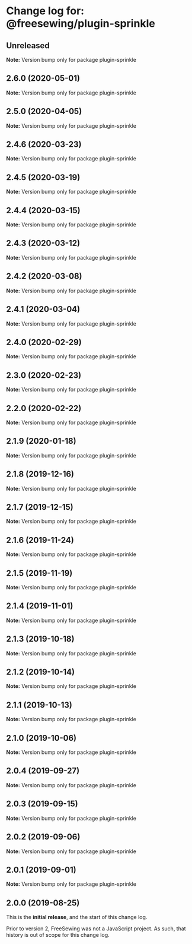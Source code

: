 # Change log for: @freesewing/plugin-sprinkle

## Unreleased

**Note:** Version bump only for package plugin-sprinkle

## 2.6.0 (2020-05-01)

**Note:** Version bump only for package plugin-sprinkle

## 2.5.0 (2020-04-05)

**Note:** Version bump only for package plugin-sprinkle

## 2.4.6 (2020-03-23)

**Note:** Version bump only for package plugin-sprinkle

## 2.4.5 (2020-03-19)

**Note:** Version bump only for package plugin-sprinkle

## 2.4.4 (2020-03-15)

**Note:** Version bump only for package plugin-sprinkle

## 2.4.3 (2020-03-12)

**Note:** Version bump only for package plugin-sprinkle

## 2.4.2 (2020-03-08)

**Note:** Version bump only for package plugin-sprinkle

## 2.4.1 (2020-03-04)

**Note:** Version bump only for package plugin-sprinkle

## 2.4.0 (2020-02-29)

**Note:** Version bump only for package plugin-sprinkle

## 2.3.0 (2020-02-23)

**Note:** Version bump only for package plugin-sprinkle

## 2.2.0 (2020-02-22)

**Note:** Version bump only for package plugin-sprinkle

## 2.1.9 (2020-01-18)

**Note:** Version bump only for package plugin-sprinkle

## 2.1.8 (2019-12-16)

**Note:** Version bump only for package plugin-sprinkle

## 2.1.7 (2019-12-15)

**Note:** Version bump only for package plugin-sprinkle

## 2.1.6 (2019-11-24)

**Note:** Version bump only for package plugin-sprinkle

## 2.1.5 (2019-11-19)

**Note:** Version bump only for package plugin-sprinkle

## 2.1.4 (2019-11-01)

**Note:** Version bump only for package plugin-sprinkle

## 2.1.3 (2019-10-18)

**Note:** Version bump only for package plugin-sprinkle

## 2.1.2 (2019-10-14)

**Note:** Version bump only for package plugin-sprinkle

## 2.1.1 (2019-10-13)

**Note:** Version bump only for package plugin-sprinkle

## 2.1.0 (2019-10-06)

**Note:** Version bump only for package plugin-sprinkle

## 2.0.4 (2019-09-27)

**Note:** Version bump only for package plugin-sprinkle

## 2.0.3 (2019-09-15)

**Note:** Version bump only for package plugin-sprinkle

## 2.0.2 (2019-09-06)

**Note:** Version bump only for package plugin-sprinkle

## 2.0.1 (2019-09-01)

**Note:** Version bump only for package plugin-sprinkle

## 2.0.0 (2019-08-25)

This is the **initial release**, and the start of this change log.

Prior to version 2, FreeSewing was not a JavaScript project.
As such, that history is out of scope for this change log.

